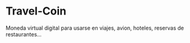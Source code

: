 # Travel-Coin
Moneda virtual digital para usarse en viajes, avion, hoteles, reservas de restaurantes...
